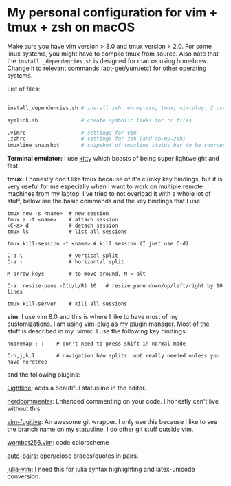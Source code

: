 # My personal configuration for vim + tmux + zsh on macOS

Make sure you have vim version > 8.0 and tmux version > 2.0. For some linux systems, you might have to compile tmux from source. Also note that the `install _dependencies.sh` is designed for mac os using homebrew. Change it to relevant commands (apt-get/yum/etc) for other operating systems.

List of files:
``` zsh
    
install_dependencies.sh # install zsh, oh-my-zsh, tmux, vim-plug. I use `alanpeabody` theme for oh-my-zsh. 

symlink.sh              # create symbolic links for rc files

.vimrc                  # settings for vim
.zshrc                  # settings for zsh (and oh-my-zsh)
tmuxline_snapshot       # snapshot of tmuxline status bar to be sourced by .tmux.conf file 

```

**Terminal emulator:** I use [kitty](https://sw.kovidgoyal.net/kitty/) which boasts of being super lightweight and fast.

**tmux:** I honestly don't like tmux because of it's clunky key bindings, but it is very useful for me especially when I want to work on multiple remote machines from my laptop. I've tried to not overload it with a whole lot of stuff, below are the basic commands and the key bindings that I use:
```
tmux new -s <name>  # new session
tmux a -t <name>    # attach session
<C-a> d             # detach session
tmux ls             # list all sessions

tmux kill-session -t <name> # kill session (I just use C-d)

C-a \               # vertical split
C-a -               # horizontal split

M-arrow keys        # to move around, M = alt

C-a :resize-pane -D(U/L/R) 10   # resize pane down/up/left/right by 10 lines

tmux kill-server    # kill all sessions

```

**vim:** I use vim 8.0 and this is where I like to have most of my customizations. I am using [vim-plug](https://github.com/junegunn/vim-plug) as my plugin manager. Most of the stuff is described in my .vimrc. I use the following key bindings:
```
nnoremap ; :    # don't need to press shift in normal mode

C-h,j,k,l       # navigation b/w splits: not really needed unless you have nerdtree

```

and the following plugins:

[Lightline](https://github.com/itchyny/lightline.vim): adds a beautiful statusline in the editor.

[nerdcommenter](https://github.com/scrooloose/nerdcommenter): Enhanced commenting on your code. I honestly can't live without this.

[vim-fugitive](https://github.com/tpope/vim-fugitive): An awesome git wrapper. I only use this because I like to see the branch name on my statusline. I do other git stuff outside vim.

[wombat256.vim](https://github.com/vim-scripts/wombat256.vim): code colorscheme

[auto-pairs](https://github.com/jiangmiao/auto-pairs): open/close braces/quotes in pairs.

[julia-vim](https://github.com/JuliaEditorSupport/julia-vim): I need this for julia syntax highlighting and latex-unicode conversion.


